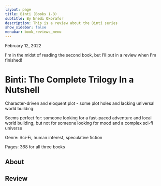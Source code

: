 ```yaml
---
layout: page
title: Binti (Books 1-3)
subtitle: By Nnedi Okorafor
description: This is a review about the Binti series
show_sidebar: false
menubar: book_reviews_menu
---
```


February 12, 2022

I'm in the midst of reading the second book, but I'll put in a review when I'm finished!

# Binti: The Complete Trilogy In a Nutshell 

Character-driven and eloquent plot - some plot holes and lacking universal world building

Seems perfect for: someone looking for a fast-paced adventure and local world building, but not for someone looking for mood and a complex sci-fi universe

Genre: Sci-Fi, human interest, speculative fiction

Pages: 368 for all three books

## **About**



## **Review**

